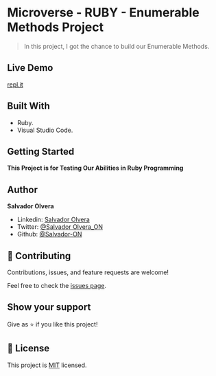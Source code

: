 # Microverse - RUBY - Enumerable Methods Project

> In this project, I got the chance to build our Enumerable Methods. 

## Live Demo
[repl.it](https://repl.it/@SalvadorON/enumerable-methods)

## Built With

- Ruby.
- Visual Studio Code.

## Getting Started

**This Project is for Testing Our Abilities in Ruby Programming**

## Author

**Salvador Olvera**
- Linkedin: [Salvador Olvera](https://www.linkedin.com/in/salvador-olvera-n)
- Twitter: [@Salvador Olvera_ON](https://twitter.com/Salvador_ON)
- Github: [@Salvador-ON](https://github.com/Salvador-ON)

## 🤝 Contributing

Contributions, issues, and feature requests are welcome!

Feel free to check the [issues page](./issues/).

## Show your support

Give as ⭐️ if you like this project!

## 📝 License

This project is [MIT](lic.url) licensed.
